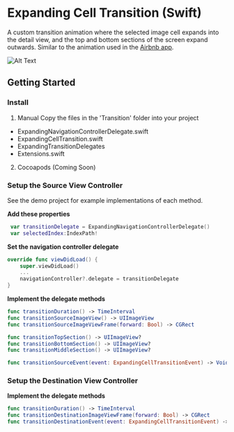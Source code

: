 # Expanding Cell Transition (Swift)

A custom transition animation where the selected image cell expands into the detail view, and the top and bottom sections of the screen expand outwards. Similar to the animation used in the [Airbnb app](https://itunes.apple.com/ca/app/airbnb/id401626263?mt=8).

![Alt Text](https://github.com/RobCanton/ExpandingCellTransition/blob/master/Misc/recording1.gif)

## Getting Started

### Install
1. Manual
Copy the files in the 'Transition' folder into your project
  * ExpandingNavigationControllerDelegate.swift
  * ExpandingCellTransition.swift
  * ExpandingTransitionDelegates
  * Extensions.swift
  
 2. Cocoapods (Coming Soon)

  
### Setup the Source View Controller
See the demo project for example implementations of each method.

**Add these properties**
```swift
 var transitionDelegate = ExpandingNavigationControllerDelegate()
 var selectedIndex:IndexPath!
```

**Set the navigation controller delegate**
```swift
override func viewDidLoad() {
	super.viewDidLoad()
    ...
	navigationController?.delegate = transitionDelegate
}
```

**Implement the delegate methods**

```swift
func transitionDuration() -> TimeInterval
func transitionSourceImageView() -> UIImageView
func transitionSourceImageViewFrame(forward: Bool) -> CGRect

func transitionTopSection() -> UIImageView?
func transitionBottomSection() -> UIImageView?
func transitionMiddleSection() -> UIImageView?

func transitionSourceEvent(event: ExpandingCellTransitionEvent) -> Void
```

### Setup the Destination View Controller

**Implement the delegate methods**

```swift
func transitionDuration() -> TimeInterval
func transitionDestinationImageViewFrame(forward: Bool) -> CGRect
func transitionDestinationEvent(event: ExpandingCellTransitionEvent) -> Void
```
